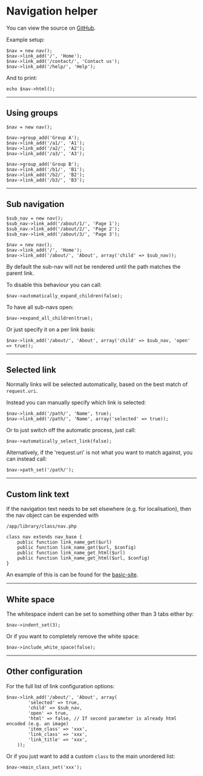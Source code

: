
# Navigation helper

You can view the source on [GitHub](https://github.com/craigfrancis/framework/blob/master/framework/0.1/library/class/nav.php).

Example setup:

	$nav = new nav();
	$nav->link_add('/', 'Home');
	$nav->link_add('/contact/', 'Contact us');
	$nav->link_add('/help/', 'Help');

And to print:

	echo $nav->html();

---

## Using groups

	$nav = new nav();

	$nav->group_add('Group A');
	$nav->link_add('/a1/', 'A1');
	$nav->link_add('/a2/', 'A2');
	$nav->link_add('/a3/', 'A3');

	$nav->group_add('Group B');
	$nav->link_add('/b1/', 'B1');
	$nav->link_add('/b2/', 'B2');
	$nav->link_add('/b3/', 'B3');

---

## Sub navigation

	$sub_nav = new nav();
	$sub_nav->link_add('/about/1/', 'Page 1');
	$sub_nav->link_add('/about/2/', 'Page 2');
	$sub_nav->link_add('/about/3/', 'Page 3');

	$nav = new nav();
	$nav->link_add('/', 'Home');
	$nav->link_add('/about/', 'About', array('child' => $sub_nav));

By default the sub-nav will not be rendered until the path matches the parent link.

To disable this behaviour you can call:

	$nav->automatically_expand_children(false);

To have all sub-navs open:

	$nav->expand_all_children(true);

Or just specify it on a per link basis:

	$nav->link_add('/about/', 'About', array('child' => $sub_nav, 'open' => true));

---

## Selected link

Normally links will be selected automatically, based on the best match of `request.uri`.

Instead you can manually specify which link is selected:

	$nav->link_add('/path/', 'Name', true);
	$nav->link_add('/path/', 'Name', array('selected' => true));

Or to just switch off the automatic process, just call:

	$nav->automatically_select_link(false);

Alternatively, if the 'request.uri' is not what you want to match against, you can instead call:

	$nav->path_set('/path/');

---

## Custom link text

If the navigation text needs to be set elsewhere (e.g. for localisation), then the nav object can be expended with

	/app/library/class/nav.php

	class nav extends nav_base {
		public function link_name_get($url)
		public function link_name_get($url, $config)
		public function link_name_get_html($url)
		public function link_name_get_html($url, $config)
	}

An example of this is can be found for the [basic-site](../../doc/notes/basic-site.md).

---

## White space

The whitespace indent can be set to something other than 3 tabs either by:

	$nav->indent_set(3);

Or if you want to completely remove the white space:

	$nav->include_white_space(false);

---

## Other configuration

For the full list of link configuration options:

	$nav->link_add('/about/', 'About', array(
			'selected' => true,
			'child' => $sub_nav,
			'open' => true,
			'html' => false, // If second parameter is already html encoded (e.g. an image)
			'item_class' => 'xxx',
			'link_class' => 'xxx',
			'link_title' => 'xxx',
		));

Or if you just want to add a custom `class` to the main unordered list:

	$nav->main_class_set('xxx');
